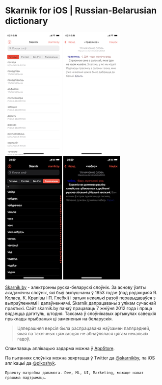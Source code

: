 # Skarnik for iOS | Russian-Belarusian dictionary

![Screenshot1](https://github.com/belanghelp/skarnik.by-ios/raw/main/Assets/example3.png) ![Screenshot2](https://github.com/belanghelp/skarnik.by-ios/raw/main/Assets/example4.png) ![Screenshot3](https://github.com/belanghelp/skarnik.by-ios/raw/main/Assets/example1.png) ![Screenshot4](https://github.com/belanghelp/skarnik.by-ios/raw/main/Assets/example2.png)

[Skarnik.by](https://skarnik.by) - электронны руска-беларускі слоўнік. За аснову ўзяты акадэмічны слоўнік, які быў выпушчаны ў 1953 годзе (пад рэдакцыяй Я. Коласа, К. Крапівы і П. Глебкі) і затым некалькі разоў перавыдаваўся з выпраўленнямі і дапаўненнямі. Skarnik дапрацаваны з улікам сучаснай практыкі. Сайт skarnik.by пачаў працаваць 7 жніўня 2012 года і праца вядзецца дагэтуль, штодня. Таксама ў слоўнікавых артыкулах савецкія прыклады прыбраныя ці замененыя на беларускія.

> Цяперашняя версія была распрацавана наўзамен папярэдней, якая па тэхнічных цяжкасцях не абнаўлялася цягам некалькіх гадоў.

Спампаваць аплікацыю задарма можна ў [AppStore](https://apps.apple.com/be/app/id988334682).

Па пытаннях слоўніка можна звяртацца ў Twitter да [@skarnikby](https://twitter.com/skarnikby), па iOS аплікацыі да [@pikoshyk](https://twitter.com/pikoshyk).

```
Праекту патрэбна дапамога. Dev, ML, UI, Marketing, можаце нават грашыма падтрымаць.
```
